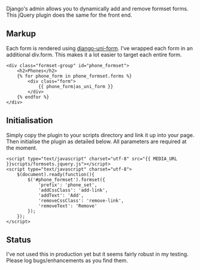 Django's admin allows you to dynamically add and remove formset forms. This jQuery plugin does the same for the front end.

## Markup

Each form is rendered using [django-uni-form](https://github.com/pydanny/django-uni-form). I've wrapped each form in an additional div.form. This makes it a lot easier to target each entire form.

    <div class="formset-group" id="phone_formset">
        <h2>Phones</h2>
        {% for phone_form in phone_formset.forms %}
            <div class="form">
                {{ phone_form|as_uni_form }}
            </div>
        {% endfor %}
    </div>

## Initialisation

Simply copy the plugin to your scripts directory and link it up into your page. Then initialise the plugin as detailed below. All parameters are required at the moment.

    <script type="text/javascript" charset="utf-8" src="{{ MEDIA_URL }}scripts/formsets.jquery.js"></script>
    <script type="text/javascript" charset="utf-8">
        $(document).ready(function(){
            $('#phone_formset').formset({
                'prefix': 'phone_set',
                'addCssClass': 'add-link',
                'addText': 'Add',
                'removeCssClass': 'remove-link',
                'removeText': 'Remove'
            });
        });
    </script>

## Status

I've not used this in production yet but it seems fairly robust in my testing. Please log bugs/enhancements as you find them.